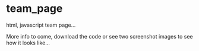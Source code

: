 team_page
=========

html, javascript team page...

More info to come, download the code or see two screenshot images to see how it looks like...
